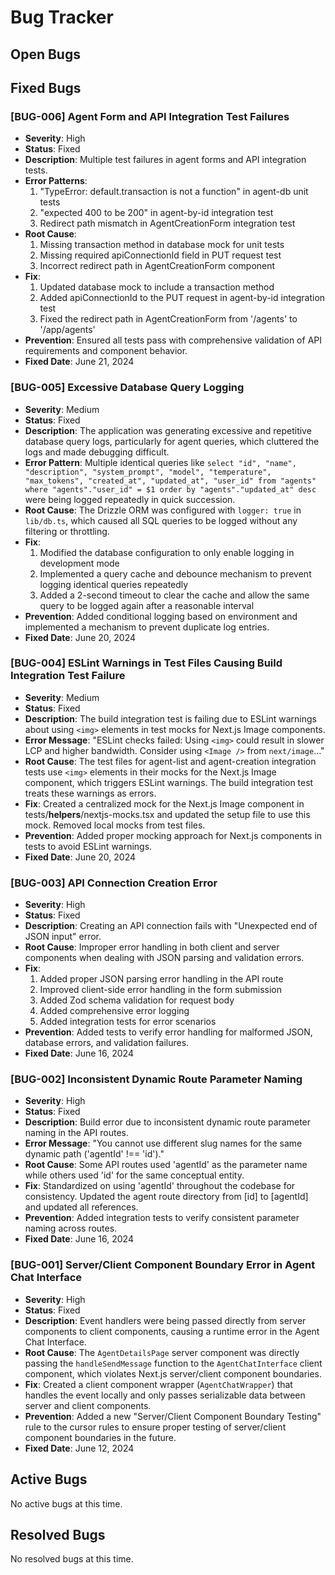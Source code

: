 # Bug Tracker

## Open Bugs

<!-- List of open bugs with Critical or High severity -->

## Fixed Bugs

### [BUG-006] Agent Form and API Integration Test Failures
- **Severity**: High
- **Status**: Fixed
- **Description**: Multiple test failures in agent forms and API integration tests.
- **Error Patterns**: 
  1. "TypeError: default.transaction is not a function" in agent-db unit tests
  2. "expected 400 to be 200" in agent-by-id integration test
  3. Redirect path mismatch in AgentCreationForm integration test
- **Root Cause**: 
  1. Missing transaction method in database mock for unit tests
  2. Missing required apiConnectionId field in PUT request test
  3. Incorrect redirect path in AgentCreationForm component
- **Fix**: 
  1. Updated database mock to include a transaction method
  2. Added apiConnectionId to the PUT request in agent-by-id integration test
  3. Fixed the redirect path in AgentCreationForm from '/agents' to '/app/agents'
- **Prevention**: Ensured all tests pass with comprehensive validation of API requirements and component behavior.
- **Fixed Date**: June 21, 2024

### [BUG-005] Excessive Database Query Logging
- **Severity**: Medium
- **Status**: Fixed
- **Description**: The application was generating excessive and repetitive database query logs, particularly for agent queries, which cluttered the logs and made debugging difficult.
- **Error Pattern**: Multiple identical queries like `select "id", "name", "description", "system_prompt", "model", "temperature", "max_tokens", "created_at", "updated_at", "user_id" from "agents" where "agents"."user_id" = $1 order by "agents"."updated_at" desc` were being logged repeatedly in quick succession.
- **Root Cause**: The Drizzle ORM was configured with `logger: true` in `lib/db.ts`, which caused all SQL queries to be logged without any filtering or throttling.
- **Fix**: 
  1. Modified the database configuration to only enable logging in development mode
  2. Implemented a query cache and debounce mechanism to prevent logging identical queries repeatedly
  3. Added a 2-second timeout to clear the cache and allow the same query to be logged again after a reasonable interval
- **Prevention**: Added conditional logging based on environment and implemented a mechanism to prevent duplicate log entries.
- **Fixed Date**: June 20, 2024

### [BUG-004] ESLint Warnings in Test Files Causing Build Integration Test Failure
- **Severity**: Medium
- **Status**: Fixed
- **Description**: The build integration test is failing due to ESLint warnings about using `<img>` elements in test mocks for Next.js Image components.
- **Error Message**: "ESLint checks failed: Using `<img>` could result in slower LCP and higher bandwidth. Consider using `<Image />` from `next/image`..."
- **Root Cause**: The test files for agent-list and agent-creation integration tests use `<img>` elements in their mocks for the Next.js Image component, which triggers ESLint warnings. The build integration test treats these warnings as errors.
- **Fix**: Created a centralized mock for the Next.js Image component in tests/__helpers__/nextjs-mocks.tsx and updated the setup file to use this mock. Removed local mocks from test files.
- **Prevention**: Added proper mocking approach for Next.js components in tests to avoid ESLint warnings.
- **Fixed Date**: June 20, 2024

### [BUG-003] API Connection Creation Error
- **Severity**: High
- **Status**: Fixed
- **Description**: Creating an API connection fails with "Unexpected end of JSON input" error.
- **Root Cause**: Improper error handling in both client and server components when dealing with JSON parsing and validation errors.
- **Fix**: 
  1. Added proper JSON parsing error handling in the API route
  2. Improved client-side error handling in the form submission
  3. Added Zod schema validation for request body
  4. Added comprehensive error logging
  5. Added integration tests for error scenarios
- **Prevention**: Added tests to verify error handling for malformed JSON, database errors, and validation failures.
- **Fixed Date**: June 16, 2024

### [BUG-002] Inconsistent Dynamic Route Parameter Naming
- **Severity**: High
- **Status**: Fixed
- **Description**: Build error due to inconsistent dynamic route parameter naming in the API routes.
- **Error Message**: "You cannot use different slug names for the same dynamic path ('agentId' !== 'id')."
- **Root Cause**: Some API routes used 'agentId' as the parameter name while others used 'id' for the same conceptual entity.
- **Fix**: Standardized on using 'agentId' throughout the codebase for consistency. Updated the agent route directory from [id] to [agentId] and updated all references.
- **Prevention**: Added integration tests to verify consistent parameter naming across routes.
- **Fixed Date**: June 16, 2024

### [BUG-001] Server/Client Component Boundary Error in Agent Chat Interface
- **Severity**: High
- **Status**: Fixed
- **Description**: Event handlers were being passed directly from server components to client components, causing a runtime error in the Agent Chat Interface.
- **Root Cause**: The `AgentDetailsPage` server component was directly passing the `handleSendMessage` function to the `AgentChatInterface` client component, which violates Next.js server/client component boundaries.
- **Fix**: Created a client component wrapper (`AgentChatWrapper`) that handles the event locally and only passes serializable data between server and client components.
- **Prevention**: Added a new "Server/Client Component Boundary Testing" rule to the cursor rules to ensure proper testing of server/client component boundaries in the future.
- **Fixed Date**: June 12, 2024

## Active Bugs

No active bugs at this time.

## Resolved Bugs

No resolved bugs at this time. 